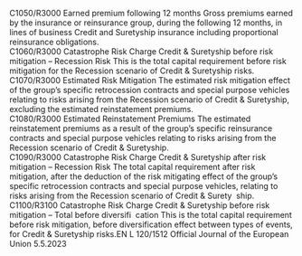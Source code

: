  
C1050/R3000  Earned premium 
following 12 months  Gross premiums earned by the insurance or reinsurance group, during the 
following 12 months, in lines of business Credit and Suretyship insurance 
including proportional reinsurance obligations.  
C1060/R3000  Catastrophe Risk Charge 
Credit & Suretyship 
before risk mitigation – 
Recession Risk  This is the total capital requirement before risk mitigation for the Recession 
scenario of Credit & Suretyship risks.  
C1070/R3000  Estimated Risk Mitigation  The estimated risk mitigation effect of the group’s specific retrocession contracts 
and special purpose vehicles relating to risks arising from the Recession scenario 
of Credit & Suretyship, excluding the estimated reinstatement premiums.  
C1080/R3000  Estimated Reinstatement 
Premiums  The estimated reinstatement premiums as a result of the group’s specific 
reinsurance contracts and special purpose vehicles relating to risks arising from 
the Recession scenario of Credit & Suretyship.  
C1090/R3000  Catastrophe Risk Charge 
Credit & Suretyship after 
risk mitigation – 
Recession Risk  The total capital requirement after risk mitigation, after the deduction of the risk 
mitigating effect of the group’s specific retrocession contracts and special purpose 
vehicles, relating to risks arising from the Recession scenario of Credit & Surety ­
ship.  
C1100/R3100  Catastrophe Risk Charge 
Credit & Suretyship 
before risk mitigation – 
Total before diversifi ­
cation  This is the total capital requirement before risk mitigation, before diversification 
effect between types of events, for Credit & Suretyship risks.EN  L 120/1512 Official Journal of the European Union 5.5.2023